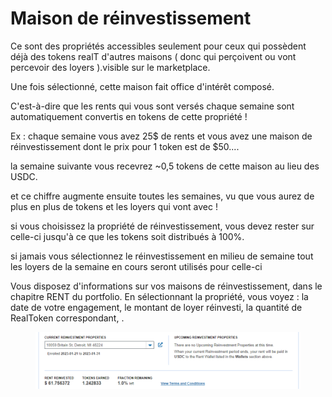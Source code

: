 # Maison de réinvestissement

Ce sont des propriétés accessibles seulement pour ceux qui possèdent déjà des tokens realT d'autres maisons ( donc qui perçoivent ou vont percevoir des loyers ).visible sur le marketplace.

Une fois sélectionné, cette maison fait office d'intérêt composé.

C'est-à-dire que les rents qui vous sont versés chaque semaine sont automatiquement convertis en tokens de cette propriété !

Ex : chaque semaine vous avez 25$ de rents et vous avez une maison de réinvestissement dont le prix pour 1 token est de $50....

la semaine suivante vous recevrez \~0,5 tokens de cette maison au lieu des USDC.

et ce chiffre augmente ensuite toutes les semaines, vu que vous aurez de plus en plus de tokens et les loyers qui vont avec !

si vous choisissez la propriété de réinvestissement, vous devez rester sur celle-ci jusqu'à ce que les tokens soit distribués à 100%.

si jamais vous sélectionnez le réinvestissement en milieu de semaine tout les loyers de la semaine en cours seront utilisés pour celle-ci

Vous disposez d'informations sur vos maisons de réinvestissement, dans le chapitre RENT du portfolio.  En sélectionnant la propriété, vous voyez : la date de votre engagement, le montant de loyer réinvesti, la quantité de RealToken correspondant, .

<figure><img src="../../.gitbook/assets/image (9) (1).png" alt=""><figcaption></figcaption></figure>
